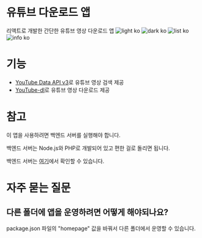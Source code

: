 # 유튜브 다운로드 앱

리액트로 개발한 간단한 유튜브 영상 다운로드 앱
![light ko](https://user-images.githubusercontent.com/17893401/87107474-c8553180-c29a-11ea-8c7c-74af68326321.png)
![dark ko](https://user-images.githubusercontent.com/17893401/87107476-ca1ef500-c29a-11ea-8f6e-9915cc6b64e3.png)
![list ko](https://user-images.githubusercontent.com/17893401/87107479-cdb27c00-c29a-11ea-9624-ee6de50b3e3d.png)
![info ko](https://user-images.githubusercontent.com/17893401/87107483-d1de9980-c29a-11ea-81dd-20d080b54a3e.png)

# 기능

- [YouTube Data API v3](https://developers.google.com/youtube/v3/getting-started)로 유튜브 영상 검색 제공
- [YouTube-dl](https://github.com/ytdl-org/youtube-dl)로 유튜브 영상 다운로드 제공

# 참고

이 앱을 사용하려면 백엔드 서버를 실행해야 합니다.

백엔드 서버는 Node.js와 PHP로 개발되어 있고 편한 걸로 돌리면 됩니다.

백엔드 서버는 [여기](server)에서 확인할 수 있습니다.

# 자주 묻는 질문

## 다른 폴더에 앱을 운영하려면 어떻게 해야되나요?

package.json 파일의 "homepage" 값을 바꿔서 다른 폴더에서 운영할 수 있습니다.
